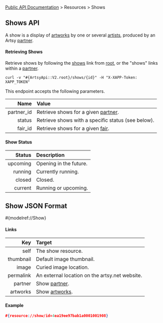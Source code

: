 [Public API Documentation](/v2) &gt; Resources &gt; Shows

## Shows API

A show is a display of [artworks](/v2/docs/artworks) by one or several [artists](/v2/docs/artists), produced by an Artsy [partner](/v2/docs/partners).

#### Retrieving Shows

Retrieve shows by following the [shows](#{ArtsyApi::V2.root}/shows) link from [root](#{ArtsyApi::V2.root}), or the "shows" links within a [partner](/v2/docs/partners).

```
curl -v "#{ArtsyApi::V2.root}/shows/{id}" -H "X-XAPP-Token: XAPP_TOKEN"
```

This endpoint accepts the following parameters.

Name       | Value                                                             |
----------:|:------------------------------------------------------------------|
partner_id | Retrieve shows for a given [partner](/v2/docs/partners).             |
status     | Retrieve shows with a specific status (see below).                |
fair_id    | Retrieve shows for a given [fair](/v2/docs/fairs).                   |

#### Show Status

Status        | Description                                        |
-------------:|:---------------------------------------------------|
upcoming      | Opening in the future.                             |
running       | Currently running.                                 |
closed        | Closed.                                            |
current       | Running or upcoming.                               |

## Show JSON Format

#{modelref://Show}

#### Links

Key        | Target                                          |
----------:|:------------------------------------------------|
self       | The show resource.                              |
thumbnail  | Default image thumbnail.                        |
image      | Curied image location.                          |
permalink  | An external location on the artsy.net website.  |
partner    | Show [partner](/v2/docs/partners).                 |
artworks   | Show [artworks](/v2/docs/artworks).                |

#### Example

``` json
#{resource://show/id=4ea19ee97bab1a0001001908}
```
